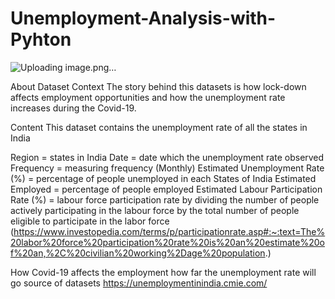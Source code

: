 # Unemployment-Analysis-with-Pyhton

![Uploading image.png…]()

About Dataset Context The story behind this datasets is how lock-down affects employment opportunities and how the unemployment rate increases during the Covid-19.

Content This dataset contains the unemployment rate of all the states in India

Region = states in India
Date = date which the unemployment rate observed
Frequency = measuring frequency (Monthly)
Estimated Unemployment Rate (%) = percentage of people unemployed in each States of India
Estimated Employed = percentage of people employed
Estimated Labour Participation Rate (%) = labour force participation rate by dividing the number of people actively participating in the labour force by the total number of people eligible to participate in the labor force
(https://www.investopedia.com/terms/p/participationrate.asp#:~:text=The%20labor%20force%20participation%20rate%20is%20an%20estimate%20of%20an,%2C%20civilian%20working%2Dage%20population.)

How Covid-19 affects the employment
how far the unemployment rate will go
source of datasets
https://unemploymentinindia.cmie.com/
